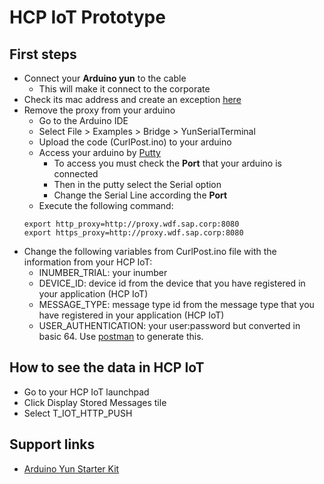 # HCP IoT Prototype

## First steps

- Connect your **Arduino yun** to the cable
	- This will make it connect to the corporate
- Check its mac address and create an exception [here](https://nac-exception.wdf.sap.corp)
- Remove the proxy from your arduino
	- Go to the Arduino IDE
	- Select File > Examples > Bridge > YunSerialTerminal
	- Upload the code (CurlPost.ino) to your arduino
	- Access your arduino by [Putty](http://www.putty.org/)
		- To access you must check the **Port** that your arduino is connected
		- Then in the putty select the Serial option
		- Change the Serial Line according the **Port**
	- Execute the following command:
	```   
	export http_proxy=http://proxy.wdf.sap.corp:8080
	export https_proxy=http://proxy.wdf.sap.corp:8080 
	```
- Change the following variables from CurlPost.ino file with the information from your HCP IoT:
	- INUMBER_TRIAL: your inumber
	- DEVICE_ID: device id from the device that you have registered in your application (HCP IoT)
	- MESSAGE_TYPE: message type id from the message type that you have registered in your application (HCP IoT)
	- USER_AUTHENTICATION: your user:password but converted in basic 64. Use [postman](https://www.getpostman.com/) to generate this.

## How to see the data in HCP IoT

- Go to your HCP IoT launchpad
- Click Display Stored Messages tile
- Select T_IOT_HTTP_PUSH

## Support links

- [Arduino Yun Starter Kit](https://www.arduino.cc/en/Guide/ArduinoYun)